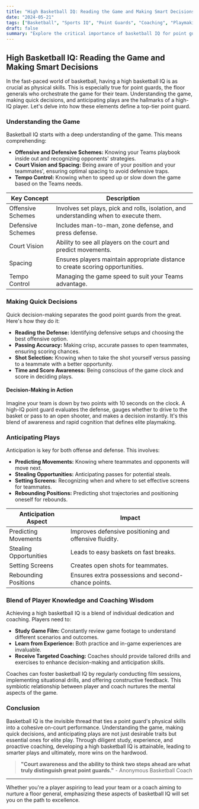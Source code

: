 ```yaml
---
title: "High Basketball IQ: Reading the Game and Making Smart Decisions"
date: "2024-05-21"
tags: ["Basketball", "Sports IQ", "Point Guards", "Coaching", "Playmaking", "Anticipation", "Game Understanding", "Decision Making", "Player Development"]
draft: false
summary: "Explore the critical importance of basketball IQ for point guards, emphasizing game understanding, quick decision-making, and play anticipation."
---
```


## High Basketball IQ: Reading the Game and Making Smart Decisions

In the fast-paced world of basketball, having a high basketball IQ is as crucial as physical skills. This is especially true for point guards, the floor generals who orchestrate the game for their team. Understanding the game, making quick decisions, and anticipating plays are the hallmarks of a high-IQ player. Let's delve into how these elements define a top-tier point guard.

### Understanding the Game

Basketball IQ starts with a deep understanding of the game. This means comprehending:

- **Offensive and Defensive Schemes:** Knowing your Teams playbook inside out and recognizing opponents' strategies.
- **Court Vision and Spacing:** Being aware of your position and your teammates', ensuring optimal spacing to avoid defensive traps.
- **Tempo Control:** Knowing when to speed up or slow down the game based on the Teams needs.

|**Key Concept**|**Description**|
|---|---|
|Offensive Schemes|Involves set plays, pick and rolls, isolation, and understanding when to execute them.|
|Defensive Schemes|Includes man-to-man, zone defense, and press defense.|
|Court Vision|Ability to see all players on the court and predict movements.|
|Spacing|Ensures players maintain appropriate distance to create scoring opportunities.|
|Tempo Control|Managing the game speed to suit your Teams advantage.|

### Making Quick Decisions

Quick decision-making separates the good point guards from the great. Here's how they do it:

- **Reading the Defense:** Identifying defensive setups and choosing the best offensive option.
- **Passing Accuracy:** Making crisp, accurate passes to open teammates, ensuring scoring chances.
- **Shot Selection:** Knowing when to take the shot yourself versus passing to a teammate with a better opportunity.
- **Time and Score Awareness:** Being conscious of the game clock and score in deciding plays.

#### Decision-Making in Action

Imagine your team is down by two points with 10 seconds on the clock. A high-IQ point guard evaluates the defense, gauges whether to drive to the basket or pass to an open shooter, and makes a decision instantly. It's this blend of awareness and rapid cognition that defines elite playmaking.

### Anticipating Plays

Anticipation is key for both offense and defense. This involves:

- **Predicting Movements:** Knowing where teammates and opponents will move next.
- **Stealing Opportunities:** Anticipating passes for potential steals.
- **Setting Screens:** Recognizing when and where to set effective screens for teammates.
- **Rebounding Positions:** Predicting shot trajectories and positioning oneself for rebounds.

|**Anticipation Aspect**|**Impact**|
|---|---|
|Predicting Movements|Improves defensive positioning and offensive fluidity.|
|Stealing Opportunities|Leads to easy baskets on fast breaks.|
|Setting Screens|Creates open shots for teammates.|
|Rebounding Positions|Ensures extra possessions and second-chance points.|

### Blend of Player Knowledge and Coaching Wisdom

Achieving a high basketball IQ is a blend of individual dedication and coaching. Players need to:

- **Study Game Film:** Constantly review game footage to understand different scenarios and outcomes.
- **Learn from Experience:** Both practice and in-game experiences are invaluable.
- **Receive Targeted Coaching:** Coaches should provide tailored drills and exercises to enhance decision-making and anticipation skills.

Coaches can foster basketball IQ by regularly conducting film sessions, implementing situational drills, and offering constructive feedback. This symbiotic relationship between player and coach nurtures the mental aspects of the game.

### Conclusion

Basketball IQ is the invisible thread that ties a point guard's physical skills into a cohesive on-court performance. Understanding the game, making quick decisions, and anticipating plays are not just desirable traits but essential ones for elite play. Through diligent study, experience, and proactive coaching, developing a high basketball IQ is attainable, leading to smarter plays and ultimately, more wins on the hardwood.

> **"Court awareness and the ability to think two steps ahead are what truly distinguish great point guards."** - Anonymous Basketball Coach

---

Whether you're a player aspiring to lead your team or a coach aiming to nurture a floor general, emphasizing these aspects of basketball IQ will set you on the path to excellence.

```